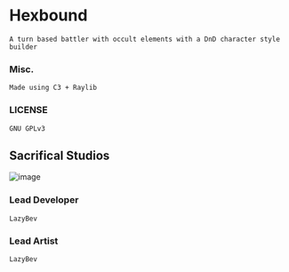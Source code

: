 # Hexbound
```A turn based battler with occult elements with a DnD character style builder```

### Misc.
```Made using C3 + Raylib```

### LICENSE
```GNU GPLv3```

## Sacrifical Studios
![image](https://github.com/user-attachments/assets/6c3fb145-b8a7-4a45-88e1-55f68a137772)

### Lead Developer
```LazyBev```

### Lead Artist
```LazyBev```
